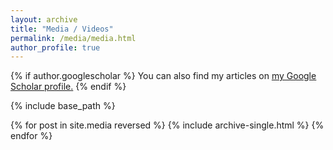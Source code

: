 ```yaml
---
layout: archive
title: "Media / Videos"
permalink: /media/media.html
author_profile: true
---
```


{% if author.googlescholar %}
  You can also find my articles on <u><a href="{{author.googlescholar}}">my Google Scholar profile</a>.</u>
{% endif %}

{% include base_path %}

{% for post in site.media reversed %}
  {% include archive-single.html %}
{% endfor %}
